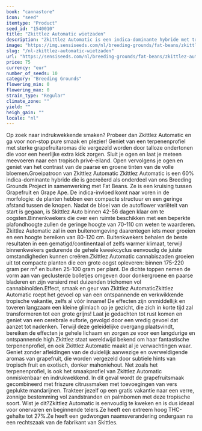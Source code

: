 ```yaml
---
book: "cannastore"
icon: "seed"
itemtype: "Product"
seed_id: "1540010"
title: "Zkittlez Automatic wietzaden"
description: "Zkittlez Automatic is een indica-dominante hybride met tropische profielen en intense effecten. Een geweldige performer, ideaal voor continentale klimaten."
image: "https://img.sensiseeds.com/nl/breeding-grounds/fat-beans/zkittlez-automatic-image.png"
slug: "/nl-zkittlez-automatic-wietzaden"
url: "https://sensiseeds.com/nl/breeding-grounds/fat-beans/zkittlez-automatic?a_aid=cannastore"
price: 75
currency: "eur"
number_of_seeds: 10
category: "Breeding Grounds"
flowering_min: 0
flowering_max: 0
strain_type: "Regular"
climate_zone: ""
yield: ""
heigh_gain: ""
locale: "nl"
---
```

Op zoek naar indrukwekkende smaken? Probeer dan Zkittlez Automatic en ga voor non-stop pure smaak en plezier! Geniet van een terpenenprofiel met sterke grapefruitaromas die vergezeld worden door talloze ondertonen die voor een heerlijke extra kick zorgen. Sluit je ogen en laat je meteen meevoeren naar een tropisch privé-eiland. Open vervolgens je ogen en geniet van het contrast van de paarse en groene tinten van de volle bloemen.Groeipatroon van Zkittlez Automatic Zkittlez Automatic is een 60% indica-dominante hybride die is gecreëerd als onderdeel van ons Breeding Grounds Project in samenwerking met Fat Beans. Ze is een kruising tussen Grapefruit en Grape Ape. De indica-invloed komt naar voren in de morfologie: de planten hebben een compacte structuur en een geringe afstand tussen de knopen. Nadat de bloei van de autoflower variëteit van start is gegaan, is Skittlez Auto binnen 42-56 dagen klaar om te oogsten.Binnenkwekers die over een ruimte beschikken met een beperkte plafondhoogte zullen de geringe hoogte van 70-110 cm weten te waarderen. Zkittlez Automatic zal in een buitenomgeving daarentegen iets meer groeien en een hoogte bereiken van 80-120 cm. Buitenkwekers behalen de beste resultaten in een gematigd/continentaal of zelfs warmer klimaat, terwijl binnenkwekers gedurende de gehele kweekcyclus eenvoudig de juiste omstandigheden kunnen creëren.Zkittlez Automatic cannabiszaden groeien uit tot compacte planten die een grote oogst opleveren: binnen 175-220 gram per m² en buiten 25-100 gram per plant. De dichte toppen nemen de vorm aan van geclusterde bolletjes omgeven door donkergroene en paarse bladeren en zijn versierd met duizenden trichomen vol cannabinoïden.Effect, smaak en geur van Zkittlez AutomaticZkittlez Automatic roept het gevoel op van een ontspannende en verkwikkende tropische vakantie, zelfs al vóór inname! De effecten zijn onmiddellijk en toveren langzaam een kleine glimlach op je gezicht, die zich in korte tijd zal transformeren tot een grote grijns! Laat je gedachten tot rust komen en geniet van een cerebrale euforie, gevolgd door een vredig gevoel dat aanzet tot nadenken. Terwijl deze geleidelijke overgang plaatsvindt, bereiken de effecten je gehele lichaam en zorgen ze voor een langdurige en ontspannende high.Zkittlez staat wereldwijd bekend om haar fantastische terpenenprofiel, en ook Zkittlez Automatic maakt al je verwachtingen waar. Geniet zonder afleidingen van de duidelijk aanwezige en overweldigende aromas van grapefruit, die worden vergezeld door subtiele hints van tropisch fruit en exotisch, donker mahoniehout. Net zoals het terpenenprofiel, is ook het smaakprofiel van Zkittlez Automatic onmiskenbaar en indrukwekkend. In dit geval wordt de grapefruitsmaak gecombineerd met friszure citrussmaken met toevoegingen van vers geplukte mandarijnen. Trakteer jezelf op een gratis vakantie naar een verre, zonnige bestemming vol zandstranden en palmbomen met deze tropische soort. Wist je dit?Zkittlez Automatic is eenvoudig te kweken en is dus ideaal voor onervaren en beginnende telers.Ze heeft een extreem hoog THC-gehalte tot 27%.Ze heeft een gedwongen naamsverandering ondergaan na een rechtszaak van de fabrikant van Skittles.
